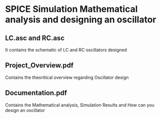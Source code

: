 # SPICE Simulation Mathematical analysis and designing an oscillator
## LC.asc and RC.asc 
It contains the schematic of LC and RC oscillators designed
## Project_Overview.pdf
Contains the theoritical overview regarding Oscillator design
## Documentation.pdf
Contains the Mathematical analysis,  Simulation Results and How can you design an oscillator
